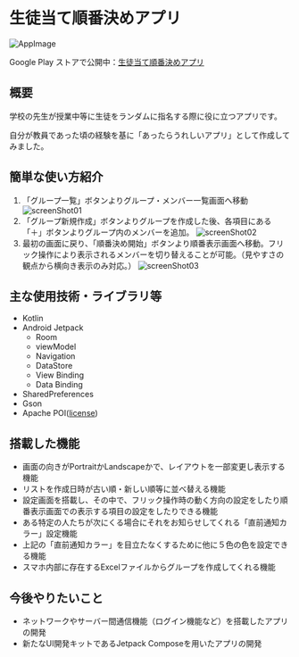 # 生徒当て順番決めアプリ
![AppImage](https://user-images.githubusercontent.com/94959504/186296657-60c69f10-e1a9-49ea-bd23-45e5179da551.png)

Google Play ストアで公開中：[生徒当て順番決めアプリ](https://play.google.com/store/apps/details?id=com.yuoyama12.decidepickingorderapp)
## 概要
学校の先生が授業中等に生徒をランダムに指名する際に役に立つアプリです。

自分が教員であった頃の経験を基に「あったらうれしいアプリ」として作成してみました。
## 簡単な使い方紹介

1. 「グループ一覧」ボタンよりグループ・メンバー一覧画面へ移動
   ![screenShot01](https://user-images.githubusercontent.com/94959504/186300304-bc29cf10-1eb5-468f-9334-61d70717773e.PNG)
2. 「グループ新規作成」ボタンよりグループを作成した後、各項目にある「＋」ボタンよりグループ内のメンバーを追加。
   ![screenShot02](https://user-images.githubusercontent.com/94959504/186300307-eb35a1d7-6155-465c-842d-7343525149b0.PNG)
3. 最初の画面に戻り、「順番決め開始」ボタンより順番表示画面へ移動。フリック操作により表示されるメンバーを切り替えることが可能。（見やすさの観点から横向き表示のみ対応。）
   ![screenShot03](https://user-images.githubusercontent.com/94959504/186300308-bcfc0bf1-6e6b-4c7a-b26e-5fc3d7d6bdb4.PNG)

## 主な使用技術・ライブラリ等
- Kotlin
- Android Jetpack
  - Room
  - viewModel
  - Navigation
  - DataStore
  - View Binding
  - Data Binding
- SharedPreferences
- Gson
- Apache POI([license](https://www.apache.org/licenses/LICENSE-2.0))

## 搭載した機能
- 画面の向きがPortraitかLandscapeかで、レイアウトを一部変更し表示する機能
- リストを作成日時が古い順・新しい順等に並べ替える機能
- 設定画面を搭載し、その中で、フリック操作時の動く方向の設定をしたり順番表示画面での表示する項目の設定をしたりできる機能
- ある特定の人たちが次にくる場合にそれをお知らせしてくれる「直前通知カラー」設定機能
- 上記の「直前通知カラー」を目立たなくするために他に５色の色を設定できる機能
- スマホ内部に存在するExcelファイルからグループを作成してくれる機能

## 今後やりたいこと
- ネットワークやサーバー間通信機能（ログイン機能など）を搭載したアプリの開発
- 新たなUI開発キットであるJetpack Composeを用いたアプリの開発